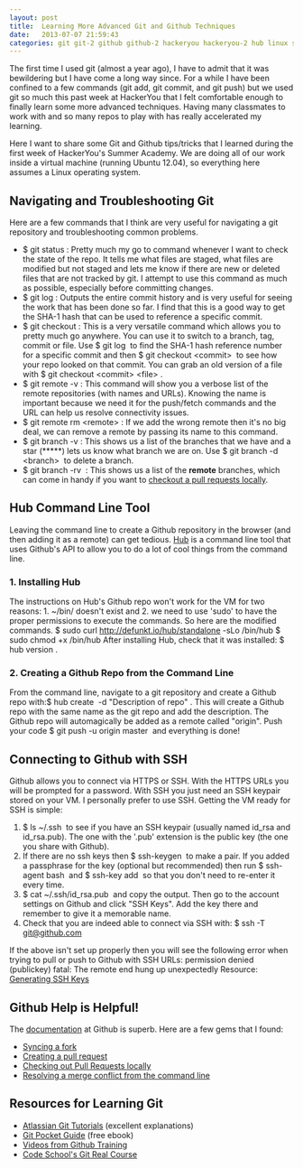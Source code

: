 ```yaml
---
layout: post
title:  Learning More Advanced Git and Github Techniques
date:   2013-07-07 21:59:43
categories: git git-2 github github-2 hackeryou hackeryou-2 hub linux ssh web-development
---
```

The first time I used git (almost a year ago), I have to admit that it was bewildering but I have come a long way since. For a while I have been confined to a few commands (git add, git commit, and git push) but we used git so much this past week at HackerYou that I felt comfortable enough to finally learn some more advanced techniques. Having many classmates to work with and so many repos to play with has really accelerated my learning.

Here I want to share some Git and Github tips/tricks that I learned during the first week of HackerYou's Summer Academy. We are doing all of our work inside a virtual machine (running Ubuntu 12.04), so everything here assumes a Linux operating system.
## Navigating and Troubleshooting Git
Here are a few commands that I think are very useful for navigating a git repository and troubleshooting common problems.
* $ git status : Pretty much my go to command whenever I want to check the state of the repo. It tells me what files are staged, what files are modified but not staged and lets me know if there are new or deleted files that are not tracked by git. I attempt to use this command as much as possible, especially before committing changes.
* $ git log : Outputs the entire commit history and is very useful for seeing the work that has been done so far. I find that this is a good way to get the SHA-1 hash that can be used to reference a specific commit.
* $ git checkout : This is a very versatile command which allows you to pretty much go anywhere. You can use it to switch to a branch, tag, commit or file. Use $ git log  to find the SHA-1 hash reference number for a specific commit and then $ git checkout &lt;commit&gt;  to see how your repo looked on that commit. You can grab an old version of a file with $ git checkout &lt;commit&gt; &lt;file&gt; .
* $ git remote -v : This command will show you a verbose list of the remote repositories (with names and URLs). Knowing the name is important because we need it for the push/fetch commands and the URL can help us resolve connectivity issues.
* $ git remote rm &lt;remote&gt; : If we add the wrong remote then it's no big deal, we can remove a remote by passing its name to this command.
* $ git branch -v : This shows us a list of the branches that we have and a star (*****) lets us know what branch we are on. Use $ git branch -d &lt;branch&gt;  to delete a branch.
* $ git branch -rv  : This shows us a list of the **remote** branches, which can come in handy if you want to [checkout a pull requests locally](https://help.github.com/articles/checking-out-pull-requests-locally "Checking out Pull Requests locally").

## Hub Command Line Tool
Leaving the command line to create a Github repository in the browser (and then adding it as a remote) can get tedious. [Hub](https://github.com/defunkt/hub "Hub command line tool") is a command line tool that uses Github's API to allow you to do a lot of cool things from the command line.
### 1. Installing Hub
The instructions on Hub's Github repo won't work for the VM for two reasons: 1. ~/bin/ doesn't exist and 2. we need to use 'sudo' to have the proper permissions to execute the commands. So here are the modified commands.
 $ sudo curl http://defunkt.io/hub/standalone -sLo /bin/hub
$ sudo chmod +x /bin/hub 
After installing Hub, check that it was installed: $ hub version .
### 2. Creating a Github Repo from the Command Line
From the command line, navigate to a git repository and create a Github repo with:$ hub create  -d "Description of repo" . This will create a Github repo with the same name as the git repo and add the description. The Github repo will automagically be added as a remote called "origin". Push your code $ git push -u origin master  and everything is done!
## Connecting to Github with SSH
Github allows you to connect via HTTPS or SSH. With the HTTPS URLs you will be prompted for a password. With SSH you just need an SSH keypair stored on your VM. I personally prefer to use SSH. Getting the VM ready for SSH is simple:
1. $ ls ~/.ssh  to see if you have an SSH keypair (usually named id_rsa and id_rsa.pub). The one with the '.pub' extension is the public key (the one you share with Github).
2. If there are no ssh keys then $ ssh-keygen  to make a pair. If you added a passphrase for the key (optional but recommended) then run $ ssh-agent bash  and $ ssh-key add  so that you don't need to re-enter it every time.
3. $ cat ~/.ssh/id_rsa.pub  and copy the output. Then go to the account settings on Github and click "SSH Keys". Add the key there and remember to give it a memorable name.
4. Check that you are indeed able to connect via SSH with: $ ssh -T git@github.com

If the above isn't set up properly then you will see the following error when trying to pull or push to Github with SSH URLs:
 permission denied (publickey)
fatal: The remote end hung up unexpectedly 
Resource: [Generating SSH Keys](https://help.github.com/articles/generating-ssh-keys#platform-linux "")
## Github Help is Helpful!
The [documentation](https://help.github.com/ "") at Github is superb. Here are a few gems that I found:
* [Syncing a fork](https://help.github.com/articles/syncing-a-fork "")
* [Creating a pull request](https://help.github.com/articles/creating-a-pull-request "")
* [Checking out Pull Requests locally](https://help.github.com/articles/checking-out-pull-requests-locally "")
* [Resolving a merge conflict from the command line](https://help.github.com/articles/resolving-a-merge-conflict-from-the-command-line "")

## Resources for Learning Git
* [Atlassian Git Tutorials](http://www.atlassian.com/git "") (excellent explanations)
* [Git Pocket Guide](http://chimera.labs.oreilly.com/books/1230000000561/index.html "") (free ebook)
* [Videos from Github Training](http://training.github.com/resources/videos/ "")
* [Code School's Git Real Course](http://www.codeschool.com/courses/git-real "")
